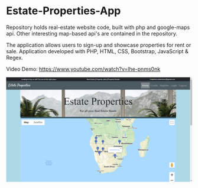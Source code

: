 # Estate-Properties-App
Repository holds real-estate website code, built with php and google-maps api. Other interesting map-based api's are contained in the repository.

The application allows users to sign-up and showcase properties for rent or sale. Application developed with PHP, HTML, CSS, Bootstrap, JavaScript & Regex.

Video Demo: https://www.youtube.com/watch?v=lhe-pnms0nk



![](estateproperties.png)
